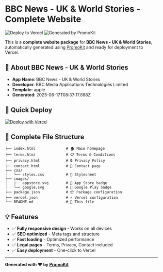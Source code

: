 # BBC News - UK & World Stories - Complete Website

![Deploy to Vercel](https://img.shields.io/badge/Deploy%20to-Vercel-black?style=for-the-badge&logo=vercel)
![Generated by PromoKit](https://img.shields.io/badge/Generated%20by-PromoKit-blue?style=for-the-badge)

This is a **complete website package** for **BBC News - UK & World Stories**, automatically generated using [PromoKit](https://promokit.io) and ready for deployment to Vercel.

## 📱 About BBC News - UK & World Stories

- **App Name**: BBC News - UK & World Stories
- **Developer**: BBC Media Applications Technologies Limited
- **Template**: apple
- **Generated**: 2025-06-17T08:37:17.868Z

## 🚀 Quick Deploy

[![Deploy with Vercel](https://vercel.com/button)](https://vercel.com/new/clone?repository-url=https://apps.apple.com/gb/app/bbc-news-uk-world-stories/id377382255?uo=4)

## 📁 Complete File Structure

```
├── index.html              # 🏠 Main homepage
├── terms.html              # 📋 Terms & Conditions
├── privacy.html            # 🔒 Privacy Policy  
├── contact.html            # 📧 Contact page
├── css/
│   └── styles.css          # 🎨 Stylesheet
├── images/
│   ├── appstore.svg        # 📱 App Store badge
│   └── google.svg          # 🤖 Google Play badge
├── package.json            # 📦 Package configuration
├── vercel.json             # ⚡ Vercel configuration
└── README.md               # 📖 This file
```

## 💡 Features

- ✅ **Fully responsive design** - Works on all devices
- ✅ **SEO optimized** - Meta tags and structure
- ✅ **Fast loading** - Optimized performance
- ✅ **Legal pages** - Terms, Privacy, Contact included
- ✅ **Easy deployment** - One-click to Vercel

---

**Generated with ❤️ by [PromoKit](https://promokit.io)**
